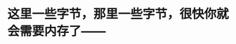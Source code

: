 [#]: subject: "Restarting and Offline Updates"
[#]: via: "https://fedoramagazine.org/offline-updates-and-fedora-35/"
[#]: author: "Kevin Degeling https://fedoramagazine.org/author/eonfge/"
[#]: collector: "lujun9972"
[#]: translator: " "
[#]: reviewer: " "
[#]: publisher: " "
[#]: url: " "

这里一些字节，那里一些字节，很快你就会需要内存了——
======
